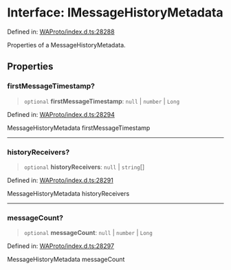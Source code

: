 # Interface: IMessageHistoryMetadata

Defined in: [WAProto/index.d.ts:28288](https://github.com/Fokusdotid/bail/blob/82f46c566476ac566bfd781dede14412fcdfb787/WAProto/index.d.ts#L28288)

Properties of a MessageHistoryMetadata.

## Properties

### firstMessageTimestamp?

> `optional` **firstMessageTimestamp**: `null` \| `number` \| `Long`

Defined in: [WAProto/index.d.ts:28294](https://github.com/Fokusdotid/bail/blob/82f46c566476ac566bfd781dede14412fcdfb787/WAProto/index.d.ts#L28294)

MessageHistoryMetadata firstMessageTimestamp

***

### historyReceivers?

> `optional` **historyReceivers**: `null` \| `string`[]

Defined in: [WAProto/index.d.ts:28291](https://github.com/Fokusdotid/bail/blob/82f46c566476ac566bfd781dede14412fcdfb787/WAProto/index.d.ts#L28291)

MessageHistoryMetadata historyReceivers

***

### messageCount?

> `optional` **messageCount**: `null` \| `number` \| `Long`

Defined in: [WAProto/index.d.ts:28297](https://github.com/Fokusdotid/bail/blob/82f46c566476ac566bfd781dede14412fcdfb787/WAProto/index.d.ts#L28297)

MessageHistoryMetadata messageCount
